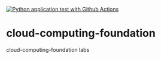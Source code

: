 [![Python application test with Github Actions](https://github.com/B-Meow/cloud-computing-foundation/actions/workflows/main.yml/badge.svg)](https://github.com/B-Meow/cloud-computing-foundation/actions/workflows/main.yml)

# cloud-computing-foundation
cloud-computing-foundation labs
